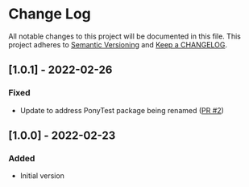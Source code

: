 # Change Log

All notable changes to this project will be documented in this file. This project adheres to [Semantic Versioning](http://semver.org/) and [Keep a CHANGELOG](http://keepachangelog.com/).

## [1.0.1] - 2022-02-26

### Fixed

- Update to address PonyTest package being renamed ([PR #2](https://github.com/ponylang/logger/pull/2))

## [1.0.0] - 2022-02-23

### Added

- Initial version

